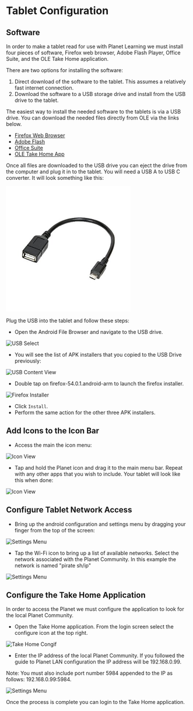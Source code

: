 # Tablet Configuration

## Software

In order to make a tablet read for use with Planet Learning we must install four pieces of software, Firefox web browser, Adobe Flash Player, Office Suite, and the OLE Take Home application. 

There are two options for installing the software:

1. Direct download of the software to the tablet. This assumes a relatively fast internet connection. 
2. Download the software to a USB storage drive and install from the USB drive to the tablet. 

The easiest way to install the needed software to the tablets is via a USB drive. You can download the needed files directly from OLE via the links below.

*  [Firefox Web Browser](https://drive.google.com/a/ole.org/file/d/0BwJDzlwGL8kKcmJVOS14WkQ5d28 "Firefox Web Browser")
*  [Adobe Flash](https://drive.google.com/a/ole.org/file/d/0BwJDzlwGL8kKc29Xd0JueFN0TzQ "Adobe Flash")
*  [Office Suite](https://drive.google.com/a/ole.org/file/d/0BwJDzlwGL8kKa2UtTElTSFFTSWc "Office Suite")
*  [OLE Take Home App](https://drive.google.com/a/ole.org/file/d/0BwJDzlwGL8kKZzc4RDlfUTNpanc "OLE Take Hope App")

Once all files are downloaded to the USB drive you can eject the drive from the computer and plug it in to the tablet. You will need a USB A to USB C converter. It will look something like this:

![USB A to C Adapter](images/tg-tablet-usb-a-to-c.png)

Plug the USB into the tablet and follow these steps:

  * Open the Android File Browser and navigate to the USB drive.

![USB Select](images/tg-tablet-usb-select.png)

  * You will see the list of APK installers that you copied to the USB Drive previously:

![USB Content View](images/tg-tablet-usb-content.png)

  * Double tap on firefox-54.0.1.android-arm to launch the firefox installer. 

![Firefox Installer](images/tg-tablet-flash-install.png)

  * Click `Install`.
  * Perform the same action for the other three APK installers.
 
## Add Icons to the Icon Bar

  * Access the main the icon menu:

![Icon View](images/tg-tablet-icon-view.png)

  * Tap and hold the Planet icon and drag it to the main menu bar. Repeat with any other apps that you wish to include. Your tablet will look like this when done:

![Icon View](images/tg-tablet-icon-view-2.png)

## Configure Tablet Network Access

  * Bring up the android configuration and settings menu by dragging your finger from the top of the screen:

![Settings Menu](images/tg-tablet-select-network-1.png)

  * Tap the Wi-Fi icon to bring up a list of available networks. Select the network associated with the Planet Community. In this example the network is named "pirate sh/ip"

![Settings Menu](images/tg-tablet-select-network-2.png)

## Configure the Take Home Application

In order to access the Planet we must configure the application to look for the local Planet Community.

  * Open the Take Home application. From the login screen select the configure icon at the top right.

![Take Home Congif ](images/tg-tablet-takehome-config-1.png)

* Enter the IP address of the local Planet Community. If you followed the guide to Planet LAN configuration the IP address will be 192.168.0.99.

Note: You must also include port number 5984 appended to the IP as follows: 192.168.0.99:5984.

![Settings Menu](images/tg-tablet-takehome-config-2.png)

Once the process is complete you can login to the Take Home application.
